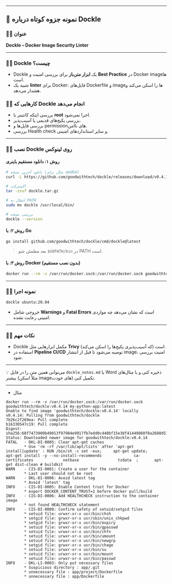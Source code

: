 
---

## 🔹 نمونه جزوه کوتاه درباره Dockle

### ۱️⃣ عنوان

**Dockle – Docker Image Security Linter**

---

### ۲️⃣ Dockle چیست؟

* Dockle یک **ابزار متن‌باز** برای بررسی امنیت و **Best Practice** در Docker image‌ها است.
* شبیه یک **linter** برای Docker: فایل‌های Dockerfile و image‌ها را اسکن می‌کند و هشدار می‌دهد.

### ۳️⃣ کارهایی که Dockle انجام می‌دهد

* بررسی اینکه کانتینر با **root** اجرا نمی‌شود.
* بررسی پکیج‌های قدیمی یا آسیب‌پذیر.
* بررسی فایل‌ها و permissionهای ناامن.
* بررسی Health check و سایر استانداردهای امنیتی.

---

### ۴️⃣ نصب Dockle روی لینوکس

#### روش ۱: دانلود مستقیم باینری

```bash
# دانلود آخرین نسخه (مثال برای amd64)
curl -L https://github.com/goodwithtech/dockle/releases/download/v0.4.14/dockle_0.4.14_Linux-64bit.tar.gz -o dockle.tar.gz

# اکسترکت
tar -zxvf dockle.tar.gz

# انتقال به PATH
sudo mv dockle /usr/local/bin/

# بررسی نسخه
dockle --version
```

#### روش ۲: با Go

```bash
go install github.com/goodwithtech/dockle/cmd/dockle@latest
```

> بعد مطمئن شو `$GOPATH/bin` در PATH است.

#### روش ۳: با Docker (بدون نصب مستقیم)

```bash
docker run --rm -v /var/run/docker.sock:/var/run/docker.sock goodwithtech/dockle:v0.4.14 <IMAGE_NAME>
```

---

### ۵️⃣ نمونه اجرا

```bash
dockle ubuntu:20.04
```

* خروجی شامل **Warnings** و **Fatal Errors** است که نشان می‌دهد چه مواردی امنیتی رعایت نشده.

---

### ۶️⃣ نکات مهم

* Dockle مکمل ابزارهایی مثل **Trivy** است (که آسیب‌پذیری پکیج‌ها را اسکن می‌کند).
* استفاده در **Pipeline CI/CD** توصیه می‌شود تا قبل از انتشار image، امنیت بررسی شود.

---

💡 می‌توانی همین متن را در فایل `dockle_notes.md` یا Word ذخیره کنی و با مثال‌های بیشتر (مثلاً اسکن imageهای خودت) تکمیل کنی.

---


* مثال 
```
docker run --rm -v /var/run/docker.sock:/var/run/docker.sock goodwithtech/dockle:v0.4.14 my-python-app:latest
Unable to find image 'goodwithtech/dockle:v0.4.14' locally
v0.4.14: Pulling from goodwithtech/dockle
7b26c2f269ea: Pull complete
b16330547c19: Pull complete
Digest: sha256:68f7473909b49013f97984e9917fb7edd0c440bf15e38f41449860f8a2680d51
Status: Downloaded newer image for goodwithtech/dockle:v0.4.14
FATAL   - DKL-DI-0005: Clear apt-get caches
        * Use 'rm -rf /var/lib/apt/lists' after 'apt-get install|update' : RUN /bin/sh -c set -eux;     apt-get update;         apt-get install -y --no-install-recommends              ca-certificates             netbase                 tzdata  ;       apt-get dist-clean # buildkit
WARN    - CIS-DI-0001: Create a user for the container
        * Last user should not be root
WARN    - DKL-DI-0006: Avoid latest tag
        * Avoid 'latest' tag
INFO    - CIS-DI-0005: Enable Content trust for Docker
        * export DOCKER_CONTENT_TRUST=1 before docker pull/build
INFO    - CIS-DI-0006: Add HEALTHCHECK instruction to the container image
        * not found HEALTHCHECK statement
INFO    - CIS-DI-0008: Confirm safety of setuid/setgid files
        * setuid file: urwxr-xr-x usr/bin/chsh
        * setgid file: grwxr-xr-x usr/sbin/unix_chkpwd
        * setgid file: grwxr-xr-x usr/bin/expiry
        * setuid file: urwxr-xr-x usr/bin/gpasswd
        * setuid file: urwxr-xr-x usr/bin/chfn
        * setuid file: urwxr-xr-x usr/bin/umount
        * setuid file: urwxr-xr-x usr/bin/newgrp
        * setgid file: grwxr-xr-x usr/bin/chage
        * setuid file: urwxr-xr-x usr/bin/su
        * setuid file: urwxr-xr-x usr/bin/mount
        * setuid file: urwxr-xr-x usr/bin/passwd
INFO    - DKL-LI-0003: Only put necessary files
        * Suspicious directory : app/.git
        * unnecessary file : app/project/Dockerfile
        * unnecessary file : app/Dockerfile

```

